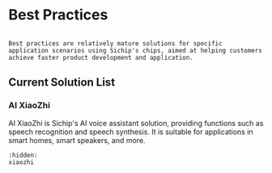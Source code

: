 # Best Practices

```{important}

Best practices are relatively mature solutions for specific application scenarios using Sichip's chips, aimed at helping customers achieve faster product development and application.

```

## Current Solution List

### AI XiaoZhi

AI XiaoZhi is Sichip's AI voice assistant solution, providing functions such as speech recognition and speech synthesis. It is suitable for applications in smart homes, smart speakers, and more.

```{toctree}
:hidden:
xiaozhi

```